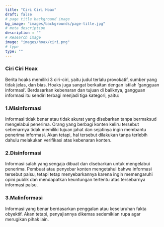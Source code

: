 ```yaml
---
title: "Ciri Ciri Hoax"
draft: false
# page title background image
bg_image: "images/backgrounds/page-title.jpg"
# meta description
description : ""
# Research image
image: "images/hoax/ciri.png"
# type
type: ""
---
```


### Ciri Ciri Hoax
Berita hoaks memiliki 3 ciri-ciri, yaitu judul terlalu provokatif, sumber yang tidak jelas, dan bias. Hoaks juga sangat berkaitan dengan istilah ‘gangguan informasi’. Berdasarkan kebenaran dan tujuan di baliknya, gangguan informasi itu sendiri terbagi menjadi tiga kategori, yaitu:
### 1.Misinformasi 
Informasi tidak benar atau tidak akurat yang disebarkan tanpa bermaksud mengelabui penerima. Orang yang berbagi konten keliru tersebut sebenarnya tidak memiliki tujuan jahat dan sejatinya ingin membantu penerima informasi. Akan tetapi, hal tersebut dilakukan tanpa terlebih dahulu melakukan verifikasi atas kebenaran konten.
### 2.Disinformasi 
Informasi salah yang sengaja dibuat dan disebarkan untuk mengelabui penerima. Pembuat atau penyebar konten mengetahui bahwa informasi tersebut palsu, tetapi tetap menyebarkannya karena ingin memengaruhi opini publik dan mendapatkan keuntungan tertentu atas tersebarnya informasi palsu.
### 3.Malinformasi 
Informasi yang benar berdasarkan penggalan atau keseluruhan fakta obyektif. Akan tetapi, penyajiannya dikemas sedemikian rupa agar merugikan pihak lain.
